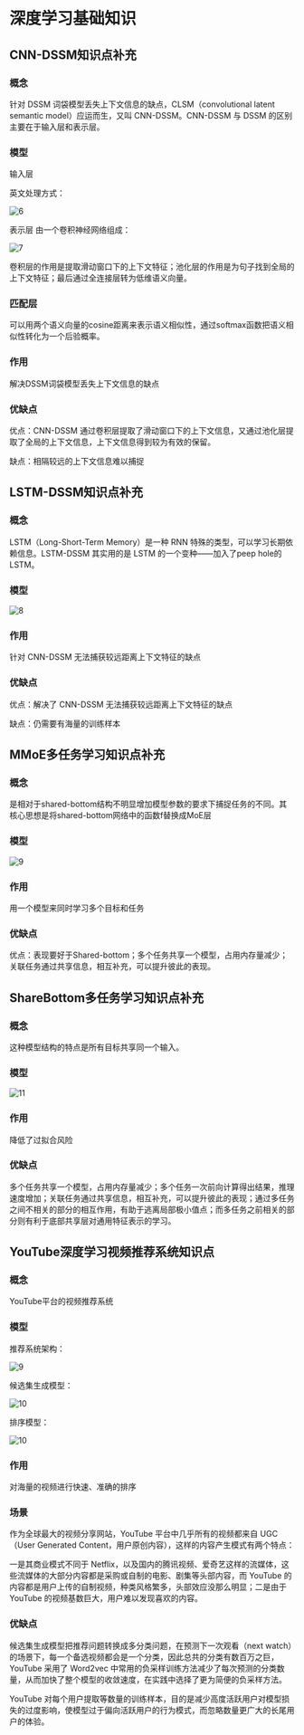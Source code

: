 # 深度学习基础知识

## CNN-DSSM知识点补充

### 概念

针对 DSSM 词袋模型丢失上下文信息的缺点，CLSM（convolutional latent semantic model）应运而生，又叫 CNN-DSSM。CNN-DSSM 与 DSSM 的区别主要在于输入层和表示层。

### 模型

输入层

英文处理方式：

![6](C:\Users\1\Desktop\3\6.png)

表示层 由一个卷积神经网络组成：

![7](C:\Users\1\Desktop\3\7.png)

卷积层的作用是提取滑动窗口下的上下文特征；池化层的作用是为句子找到全局的上下文特征；最后通过全连接层转为低维语义向量。

### 匹配层

可以用两个语义向量的cosine距离来表示语义相似性，通过softmax函数把语义相似性转化为一个后验概率。

### 作用

解决DSSM词袋模型丢失上下文信息的缺点

### 优缺点

优点：CNN-DSSM 通过卷积层提取了滑动窗口下的上下文信息，又通过池化层提取了全局的上下文信息，上下文信息得到较为有效的保留。

缺点：相隔较远的上下文信息难以捕捉

## LSTM-DSSM知识点补充

### 概念

LSTM（Long-Short-Term Memory）是一种 RNN 特殊的类型，可以学习长期依赖信息。LSTM-DSSM 其实用的是 LSTM 的一个变种——加入了peep hole的 LSTM。

### 模型

![8](C:\Users\1\Desktop\3\8.png)

### 作用

针对 CNN-DSSM 无法捕获较远距离上下文特征的缺点

### 优缺点

优点：解决了 CNN-DSSM 无法捕获较远距离上下文特征的缺点

缺点：仍需要有海量的训练样本

## MMoE多任务学习知识点补充

### 概念

是相对于shared-bottom结构不明显增加模型参数的要求下捕捉任务的不同。其核心思想是将shared-bottom网络中的函数f替换成MoE层

### 模型

![9](C:\Users\1\Desktop\3\9.webp)

### 作用

用一个模型来同时学习多个目标和任务

### 优缺点

优点：表现要好于Shared-bottom；多个任务共享一个模型，占用内存量减少；关联任务通过共享信息，相互补充，可以提升彼此的表现。

## ShareBottom多任务学习知识点补充

### 概念

这种模型结构的特点是所有目标共享同一个输入。

### 模型

![11](C:\Users\1\Desktop\3\11.jpg)

### 作用

降低了过拟合风险

### 优缺点

多个任务共享一个模型，占用内存量减少；多个任务一次前向计算得出结果，推理速度增加；关联任务通过共享信息，相互补充，可以提升彼此的表现；通过多任务之间不相关的部分的相互作用，有助于逃离局部极小值点；而多任务之前相关的部分则有利于底部共享层对通用特征表示的学习。

## YouTube深度学习视频推荐系统知识点

### 概念

YouTube平台的视频推荐系统

### 模型

推荐系统架构：

![9](C:\Users\1\Desktop\3\9.png)

候选集生成模型：

![10](C:\Users\1\Desktop\3\10.png)

排序模型：

![10](C:\Users\1\Desktop\3\10.png)

### 作用

对海量的视频进行快速、准确的排序

### 场景

作为全球最大的视频分享网站，YouTube 平台中几乎所有的视频都来自 UGC（User Generated Content，用户原创内容），这样的内容产生模式有两个特点：

一是其商业模式不同于 Netflix，以及国内的腾讯视频、爱奇艺这样的流媒体，这些流媒体的大部分内容都是采购或自制的电影、剧集等头部内容，而 YouTube 的内容都是用户上传的自制视频，种类风格繁多，头部效应没那么明显；二是由于 YouTube 的视频基数巨大，用户难以发现喜欢的内容。

### 优缺点

候选集生成模型把推荐问题转换成多分类问题，在预测下一次观看（next watch）的场景下，每一个备选视频都会是一个分类，因此总共的分类有数百万之巨，YouTube 采用了 Word2vec 中常用的负采样训练方法减少了每次预测的分类数量，从而加快了整个模型的收敛速度，在实践中选择了更为简便的负采样方法。

YouTube 对每个用户提取等数量的训练样本，目的是减少高度活跃用户对模型损失的过度影响，使模型过于偏向活跃用户的行为模式，而忽略数量更广大的长尾用户的体验。



